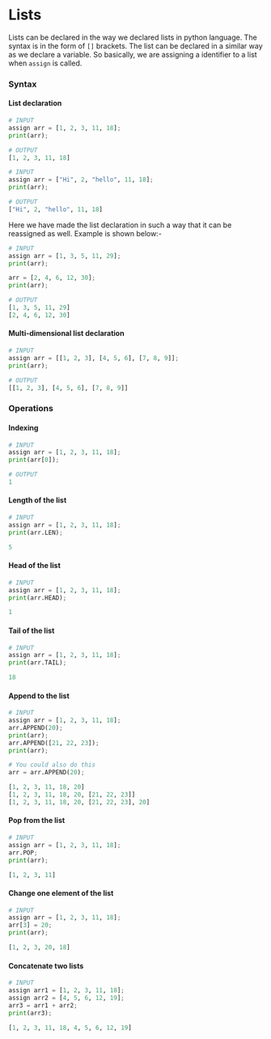 # Lists

Lists can be declared in the way we declared lists in python language. The syntax is in the form of `[]` brackets. The list can be declared in a similar way as we declare a variable. So basically, we are assigning a identifier to a list when `assign` is called.

### Syntax

#### List declaration

```python
# INPUT
assign arr = [1, 2, 3, 11, 18];
print(arr);
```
```python
# OUTPUT
[1, 2, 3, 11, 18]
```

```python
# INPUT
assign arr = ["Hi", 2, "hello", 11, 18];
print(arr);
```
```python
# OUTPUT
["Hi", 2, "hello", 11, 18]
```

Here we have made the list declaration in such a way that it can be reassigned as well. Example is shown below:-
```python
# INPUT
assign arr = [1, 3, 5, 11, 29];
print(arr);

arr = [2, 4, 6, 12, 30];
print(arr);
```

```python
# OUTPUT
[1, 3, 5, 11, 29]
[2, 4, 6, 12, 30]
```
#### Multi-dimensional list declaration

```python
# INPUT
assign arr = [[1, 2, 3], [4, 5, 6], [7, 8, 9]];
print(arr);
```
```python
# OUTPUT
[[1, 2, 3], [4, 5, 6], [7, 8, 9]]
```


### Operations

#### Indexing


```python   
# INPUT
assign arr = [1, 2, 3, 11, 18];
print(arr[0]);
```
```python
# OUTPUT
1
```
#### Length of the list


```python
# INPUT
assign arr = [1, 2, 3, 11, 18];
print(arr.LEN);
```
```python
5
```

#### Head of the list


```python
# INPUT
assign arr = [1, 2, 3, 11, 18];
print(arr.HEAD);
```
```python
1
```

#### Tail of the list


```python
# INPUT
assign arr = [1, 2, 3, 11, 18];
print(arr.TAIL);
```
```python
18
```

#### Append to the list


```python
# INPUT
assign arr = [1, 2, 3, 11, 18];
arr.APPEND(20);
print(arr);
arr.APPEND([21, 22, 23]);
print(arr);

# You could also do this
arr = arr.APPEND(20);
```
```python
[1, 2, 3, 11, 18, 20]
[1, 2, 3, 11, 18, 20, [21, 22, 23]]
[1, 2, 3, 11, 18, 20, [21, 22, 23], 20]


```

#### Pop from the list  


```python
# INPUT
assign arr = [1, 2, 3, 11, 18];
arr.POP;
print(arr);
```
```python
[1, 2, 3, 11]
```

#### Change one element of the list


```python
# INPUT
assign arr = [1, 2, 3, 11, 18];
arr[3] = 20;
print(arr);
```
```python
[1, 2, 3, 20, 18]
```

#### Concatenate two lists


```python
# INPUT
assign arr1 = [1, 2, 3, 11, 18];
assign arr2 = [4, 5, 6, 12, 19];
arr3 = arr1 + arr2;
print(arr3);
```
```python
[1, 2, 3, 11, 18, 4, 5, 6, 12, 19]
```